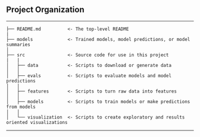 ## Project Organization
------------

    ├── README.md          <- The top-level README
    |
    ├── models             <- Trained models, model predictions, or model summaries
    │
    ├── src                <- Source code for use in this project
    |   |
    │   ├── data           <- Scripts to download or generate data
    │   │
    │   ├── evals          <- Scripts to evaluate models and model predictions
    │   │
    │   ├── features       <- Scripts to turn raw data into features
    │   │
    │   ├── models         <- Scripts to train models or make predictions from models
    │   │
    │   └── visualization  <- Scripts to create exploratory and results oriented visualizations

--------
